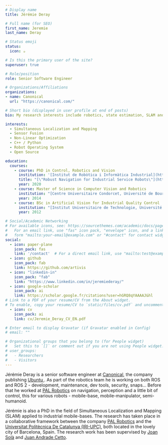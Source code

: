 ```yaml
---
# Display name
title: Jérémie Deray

# Full name (for SEO)
first_name: Jeremie
last_name: Deray

# Status emoji
status:
  icon: ☕️

# Is this the primary user of the site?
superuser: true

# Role/position
role: Senior Software Engineer

# Organizations/Affiliations
organizations:
- name: Canonical
  url: "https://canonical.com/"

# Short bio (displayed in user profile at end of posts)
bio: My research interests include robotics, state estimation, SLAM and related software.

interests:
  - Simultaneous Localization and Mapping
  - Sensor Fusion
  - Non-Linear Optimization
  - C++ / Python
  - Robot Operating System
  - Open Source

education:
  courses:
    - course: PhD in Control, Robotics and Vision
      institution: '[Institut de Robòtica i Informàtica Industrial](https://www.iri.upc.edu/), [Universitat Politècnica de Catalunya](https://www.upc.edu/ca) - Barcelona, Spain'
      title: "[\"Robust Navigation for Industrial Service Robots\"](http://hdl.handle.net/10803/669875)"
      year: 2020
    - course: Master of Science in Computer Vision and Robotics
      institution: "[Centre Universitaire Condorcet, Université de Bourgogne](https://www.vibot.org/) - Le Creusot, France"
      year: 2014
    - course: BSc in Artificial Vision for Industrial Quality Control
      institution: "[Institut Universitaire de Technologie, Université de Bourgogne](https://iutlecreusot.u-bourgogne.fr/) - Le Creusot, France"
      year: 2012

# Social/Academic Networking
# For available icons, see: https://sourcethemes.com/academic/docs/page-builder/#icons
#   For an email link, use "fas" icon pack, "envelope" icon, and a link in the
#   form "mailto:your-email@example.com" or "#contact" for contact widget.
social:
  - icon: paper-plane
    icon_pack: fas
    link: '/contact'  # For a direct email link, use "mailto:test@example.org".
  - icon: github
    icon_pack: fab
    link: https://github.com/artivis
  - icon: "linkedin-in"
    icon_pack: "fab"
    link: "https://www.linkedin.com/in/jeremiederay/"
  - icon: google-scholar
    icon_pack: ai
    link: https://scholar.google.fr/citations?user=hGRQ8qYAAAAJ&hl
# Link to a PDF of your resume/CV from the About widget.
# To enable, copy your resume/CV to `static/files/cv.pdf` and uncomment the lines below.
  - icon: cv
    icon_pack: ai
    link: cv/Jeremie_Deray_CV_EN.pdf

# Enter email to display Gravatar (if Gravatar enabled in Config)
# email: ""

# Organizational groups that you belong to (for People widget)
#   Set this to `[]` or comment out if you are not using People widget.
# user_groups:
#   - Researchers
#   - Visitors
---
```


Jérémie Deray is a senior software engineer at
[Canonical](https://canonical.com/),
the company publishing [Ubuntu&#160;<i class="fab fa-ubuntu"></i>](https://ubuntu.com/).
As part of the robotics team he is working on both ROS and ROS 2 -
development, maintenance, dev tools, security, snaps...
Before that he worked at
[PAL Robotics](https://pal-robotics.com/en/home/) on navigation,
perception and a little bit of control, this for various robots -
mobile-base, mobile-manipulator, semi-humanoid.

Jérémie is also a PhD in the field of Simultaneous Localization and Mapping (SLAM)
applied to industrial mobile-bases.
The research has taken place in a collaborative framework between the company
[PAL Robotics](https://pal-robotics.com/en/home/) and
the [Universitat Politècnica De Catalunya (IRI-UPC)](https://www.iri.upc.edu/),
both located in the lovely city of Barcelona, Spain.
The research work has been supervised by [Joan Solà](http://www.joansola.eu/) and
[Juan Andrade Cetto](https://www.iri.upc.edu/staff/cetto).
